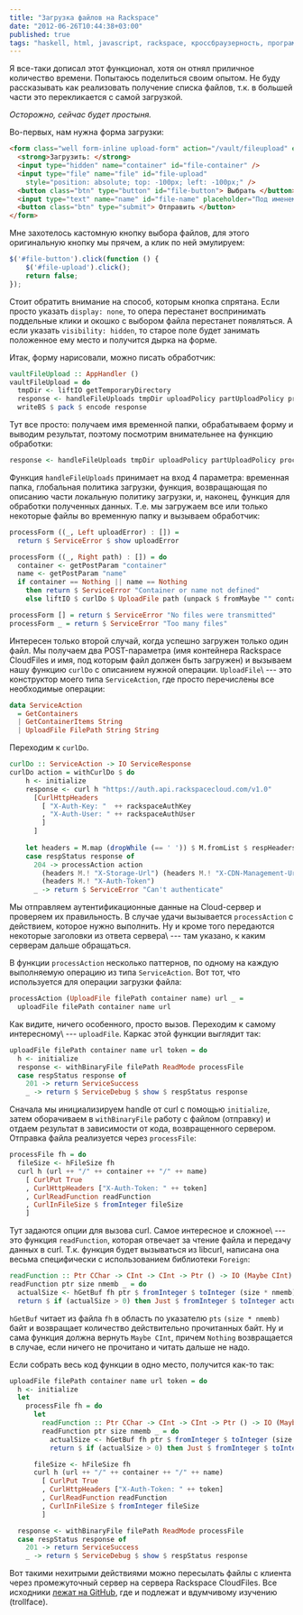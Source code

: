 ```yaml
---
title: "Загрузка файлов на Rackspace"
date: "2012-06-26T10:44:38+03:00"
published: true
tags: "haskell, html, javascript, rackspace, кроссбраузерность, программирование"
---
```


Я все-таки дописал этот функционал, хотя он отнял приличное количество времени. Попытаюсь поделиться своим опытом.
Не буду рассказывать как реализовать получение списка файлов, т.к. в большей части это перекликается с самой загрузкой.

_Oсторожно, сейчас будет простыня._

Во-первых, нам нужна форма загрузки:

~~~~~html
<form class="well form-inline upload-form" action="/vault/fileupload" enctype="multipart/form-data" method="post">
  <strong>Загрузить: </strong>
  <input type="hidden" name="container" id="file-container" />
  <input type="file" name="file" id="file-upload"
    style="position: absolute; top: -100px; left: -100px;" />
  <button class="btn" type="button" id="file-button"> Выбрать </button>
  <input type="text" name="name" id="file-name" placeholder="Под именем" />
  <button class="btn" type="submit"> Отправить </button>
</form>
~~~~~

Мне захотелось кастомную кнопку выбора файлов, для этого оригинальную кнопку мы прячем, а клик по ней эмулируем:

~~~~~javascript
$('#file-button').click(function () {
    $('#file-upload').click();
    return false;
});
~~~~~

Стоит обратить внимание на способ, которым кнопка спрятана. Если просто указать `display: none`, то опера перестанет
воспринимать поддельные клики и окошко с выбором файла перестанет появляться. А если указать `visibility: hidden`, то
старое поле будет занимать положенное ему место и получится дырка на форме.

Итак, форму нарисовали, можно писать обработчик:

~~~~~haskell
vaultFileUpload :: AppHandler ()
vaultFileUpload = do
  tmpDir <- liftIO getTemporaryDirectory
  response <- handleFileUploads tmpDir uploadPolicy partUploadPolicy processForm
  writeBS $ pack $ encode response
~~~~~

Тут все просто: получаем имя временной папки, обрабатываем форму и выводим результат, поэтому посмотрим внимательнее
на функцию обработки:

~~~~~haskell
response <- handleFileUploads tmpDir uploadPolicy partUploadPolicy processForm
~~~~~

Функция `handleFileUploads` принимает на вход 4 параметра: временная папка, глобальная политика загрузки, функция,
возвращающая по описанию части локальную политику загрузки, и, наконец, функция для обработки полученных данных.
Т.е. мы загружаем все или только некоторые файлы во временную папку и вызываем обработчик:

~~~~~haskell
processForm ((_, Left uploadError) : []) = 
  return $ ServiceError $ show uploadError

processForm ((_, Right path) : []) = do
  container <- getPostParam "container"
  name <- getPostParam "name"
  if container == Nothing || name == Nothing
    then return $ ServiceError "Container or name not defined"
    else liftIO $ curlDo $ UploadFile path (unpack $ fromMaybe "" container) (unpack $ fromMaybe "" name)

processForm [] = return $ ServiceError "No files were transmitted"
processForm _ = return $ ServiceError "Too many files"
~~~~~

Интересен только второй случай, когда успешно загружен только один файл. Мы получаем два POST-параметра (имя контейнера
Rackspace CloudFiles и имя, под которым файл должен быть загружен) и вызываем нашу функцию `curlDo` с описанием нужной
операции. `UploadFile`\ --- это конструктор моего типа `ServiceAction`, где просто перечислены все необходимые операции:

~~~~~haskell
data ServiceAction
  = GetContainers
  | GetContainerItems String
  | UploadFile FilePath String String
~~~~~

Переходим к `curlDo`.

~~~~~haskell
curlDo :: ServiceAction -> IO ServiceResponse
curlDo action = withCurlDo $ do
    h <- initialize
    response <- curl h "https://auth.api.rackspacecloud.com/v1.0"
      [CurlHttpHeaders 
        [ "X-Auth-Key: "  ++ rackspaceAuthKey
        , "X-Auth-User: " ++ rackspaceAuthUser
        ]
      ]
    
    let headers = M.map (dropWhile (== ' ')) $ M.fromList $ respHeaders response
    case respStatus response of
      204 -> processAction action 
        (headers M.! "X-Storage-Url") (headers M.! "X-CDN-Management-Url") 
        (headers M.! "X-Auth-Token")
      _ -> return $ ServiceError "Can't authenticate"
~~~~~

Мы отправляем аутентификационные данные на Cloud-сервер и проверяем их правильность. В случае удачи вызывается
`processAction` с действием, которое нужно выполнить. Ну и кроме того передаются некоторые заголовки из ответа
сервера\ --- там указано, к каким серверам дальше обращаться.

В функции `processAction` несколько паттернов, по одному на каждую выполняемую операцию из типа `ServiceAction`.
Вот тот, что используется для операции загрузки файла:

~~~~~haskell
processAction (UploadFile filePath container name) url _ =
  uploadFile filePath container name url
~~~~~

Как видите, ничего особенного, просто вызов. Переходим к самому интересному\ --- `uploadFile`. Каркас этой функции
выглядит так:

~~~~~haskell
uploadFile filePath container name url token = do
  h <- initialize
  response <- withBinaryFile filePath ReadMode processFile
  case respStatus response of
    201 -> return ServiceSuccess
    _ -> return $ ServiceDebug $ show $ respStatus response
~~~~~

Сначала мы инициализируем handle от curl c помощью `initialize`, затем оборачиваем в `withBinaryFile` работу
с файлом (отправку) и отдаем результат в зависимости от кода, возвращенного сервером. Отправка файла реализуется
через `processFile`:

~~~~~haskell
processFile fh = do
  fileSize <- hFileSize fh
  curl h (url ++ "/" ++ container ++ "/" ++ name)
    [ CurlPut True
    , CurlHttpHeaders ["X-Auth-Token: " ++ token]
    , CurlReadFunction readFunction
    , CurlInFileSize $ fromInteger fileSize
    ]
~~~~~

Тут задаются опции для вызова curl. Самое интересное и сложное\ --- это функция `readFunction`, которая отвечает
за чтение файла и передачу данных в curl. Т.к. функция будет вызываться из libcurl, написана она весьма специфически
с использованием библиотеки `Foreign`:

~~~~~haskell
readFunction :: Ptr CChar -> CInt -> CInt -> Ptr () -> IO (Maybe CInt)
readFunction ptr size nmemb _ = do
  actualSize <- hGetBuf fh ptr $ fromInteger $ toInteger (size * nmemb)
  return $ if (actualSize > 0) then Just $ fromInteger $ toInteger actualSize else Nothing
~~~~~

`hGetBuf` читает из файла `fh` в область по указателю `pts` `(size * nmemb)` байт и возвращает количество действительно
прочитанных байт. Ну и сама функция должна вернуть `Maybe CInt`, причем `Nothing` возвращается в случае, если ничего
не прочитано и читать дальше не надо.

Если собрать весь код функции в одно место, получится как-то так:

~~~~~haskell
uploadFile filePath container name url token = do
  h <- initialize
  let 
    processFile fh = do
      let 
        readFunction :: Ptr CChar -> CInt -> CInt -> Ptr () -> IO (Maybe CInt)
        readFunction ptr size nmemb _ = do
          actualSize <- hGetBuf fh ptr $ fromInteger $ toInteger (size * nmemb)
          return $ if (actualSize > 0) then Just $ fromInteger $ toInteger actualSize else Nothing

      fileSize <- hFileSize fh
      curl h (url ++ "/" ++ container ++ "/" ++ name)
        [ CurlPut True
        , CurlHttpHeaders ["X-Auth-Token: " ++ token]
        , CurlReadFunction readFunction
        , CurlInFileSize $ fromInteger fileSize
        ]

  response <- withBinaryFile filePath ReadMode processFile
  case respStatus response of
    201 -> return ServiceSuccess
    _ -> return $ ServiceDebug $ show $ respStatus response
~~~~~

Вот такими нехитрыми действиями можно пересылать файлы с клиента через промежуточный сервер на сервера
Rackspace CloudFiles. Все исходники [лежат на GitHub](https://github.com/dikmax/haskell-blog), где и подлежат
и вдумчивому изучению (trollface).
